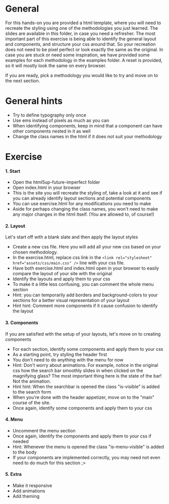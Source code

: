 # General
For this hands-on you are provided a html template, where you will need to recreate the styling
using one of the methodologies you just learned.
The slides are available in this folder, in case you need a refresher.
The most important part of this exercise is being able to identify the general layout and components, and structure your css around that.
So your recreation does not need to be pixel perfect or look exactly the same as the original.
In case you are stuck or need some inspiration, we have provided some examples for each methodology in the examples folder.
A reset is provided, so it will mostly look the same on every browser.

If you are ready, pick a methodology you would like to try and move on to the next section.

# General hints
- Try to define typography only once
- Use ems instead of pixels as much as you can
- When identifying components, keep in mind that a component can have other components nested in it as well
- Change the class names in the html if it does not suit your methodology

# Exercise
#### 1. Start
- Open the html5up-future-imperfect folder
- Open index.html in your browser
- This is the site you will recreate the styling of, take a look at it and see if you can already identify layout sections and potential components
- You can use exercise.html for any modifications you need to make
- Aside for perhaps changing the class names, you won't need to make any major changes in the html itself. (You are allowed to, of course!)

#### 2. Layout
Let's start off with a blank slate and then apply the layout styles
- Create a new css file. Here you will add all your new css based on your chosen methodology.
- In the exercise.html, replace css link in the `<link rel="stylesheet" href="assets/css/main.css" />` line with your css file.
- Have both exercise.html and index.html open in your browser to easily compare the layout of your site with the original 
- Identify the layouts and apply them to your css
- To make it a little less confusing, you can comment the whole menu section
- Hint: you can temporarily add borders and background-colors to your sections for a better visual representation of your layout
- Hint hint: Comment more components if it cause confusion to identify the layout

#### 3. Components
If you are satisfied with the setup of your layouts, let's move on to creating components
- For each section, identify some components and apply them to your css
- As a starting point, try styling the header first
- You don't need to do anything with the menu for now
- Hint: Don't worry about animations. For example, notice in the original css how the search bar smoothly slides in when clicked on the magnifying glass? The most important thing here is the state of the bar! Not the animation.
- Hint hint: When the searchbar is opened the class "is-visible" is added to the search form
- When you're done with the header appetizer, move on to the "main" course of the site.
- Once again, identify some components and apply them to your css

#### 4. Menu
- Uncomment the menu section
- Once again, identify the components and apply them to your css if needed
- Hint: Whenever the menu is opened the class "is-menu-visible" is added to the body
- If your components are implemented correctly, you may need not even need to do much for this section ;>

#### 5. Extra
- Make it responsive
- Add animations
- Add theming
